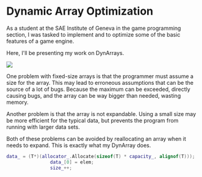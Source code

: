 # Dynamic Array Optimization

As a student at the SAE Institute of Geneva in the game programming section, I was tasked to implement and to optimize some of the basic features of a game engine. 

Here, I'll be presenting my work on DynArrays.

![](https://github.com/GJeannin0/Gjeannin0.github.io/blob/master/Images/array.jpg)

One problem with fixed-size arrays is that the programmer must assume a size for the array. This may lead to erroneous assumptions that can be the source of a lot of bugs. Because the maximum can be exceeded, directly causing bugs, and the array can be way bigger than needed, wasting memory.

Another problem is that the array is not expandable. Using a small size may be more efficient for the typical data, but prevents the program from running with larger data sets.

Both of these problems can be avoided by reallocating an array when it needs to expand. This is exactly what my DynArray does. 

```cpp
data_ = (T*)(allocator_.Allocate(sizeof(T) * capacity_, alignof(T)));
				data_[0] = elem;
				size_++;
```
